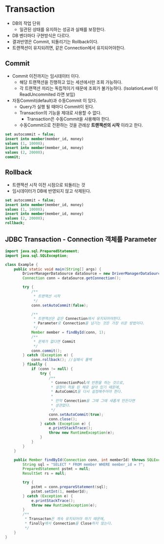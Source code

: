 # Transaction

- DB의 작업 단위
    - 일관된 상태를 유지하는 성공과 실패를 보장한다.
- DB 벤더마다 구현방식은 다르다.
- 결과반영은 Commit, 되돌리기는 Rollback이다.
- 트랜잭션이 유지되려면, 같은 Connection에서 유지되어야한다.

## Commit

- Commit 이전까지는 임시데이터 이다.
    - 해당 트랜잭션을 진행하고 있는 세션에서만 조회 가능하다.
    - 각 트랜잭션 끼리는 독립적이기 때문에 조회가 불가능하다. (IsolationLevel 이 ReadUncommited 라면 보임)
- 자동Commit(default)과 수동Commit 이 있다.
    - Query가 실행 될 때마다 Commit이 된다.
    - Transaction의 기능을 제대로 사용할 수 없다.
        - Transaction은 수동Commit을 사용해야 한다.
    - 수동Commit으로 전환하는 것을 관례상 **트랜잭션의 시작** 이라고 한다.

```sql
set autocommit = false;
insert into member(member_id, money)
values (1, 10000);
insert into member(member_id, money)
values (2, 20000);
commit;
```

## Rollback

- 트랜잭션 시작 이전 시점으로 되돌리는 것
- 임시데이터가 DB에 반영되지 않고 삭제된다.

```sql
set autocommit = false;
insert into member(member_id, money)
values (1, 10000);
insert into member(member_id, money)
values (2, 20000);
rollback;
```

## JDBC Transaction - Connection 객체를 Parameter

```java
import java.sql.PreparedStatement;
import java.sql.SQLException;

class Example {
    public static void main(String[] args) {
        DriverManagerDataSource dataSource = new DriverManagerDataSource(URL, USERNAME, PASSWORD)
        Connection conn = dataSource.getConnection();

        try {
            /**
             * 트랜잭션 시작
             */
            conn.setAutoCommit(false);

            /**
             * 트랜잭션은 같은 Connection에서 유지되어야한다.
             * Parameter로 Connection을 넘기는 것은 가장 쉬운 방법이다.
             */
            Member member = findById(conn, 1);
            /**
             * 문제가 없다면 Commit
             */
            conn.commit();
        } catch (Exception e) {
            conn.rollback(); //실패시 롤백
        } finally {
            if (conn != null) {
                try {
                    /**
                     * ConnectionPool에 반환을 하는 것으로, 
                     * 설정이 적용 된 채로 살아 있기 때문에,
                     * AutoCommit을 다시 설정해주어야 한다.
                     * 
                     * 만약 Connection을 그때 그때 새롭게 만든다면
                     * 상관없다.
                     */
                    conn.setAutoCommit(true);
                    conn.close();
                } catch (Exception e) {
                    e.printStackTrace();
                    throw new RuntimeException(e);
                }
            }
        }
    }

    public Member findById(Connection conn, int memberId) throws SQLException {
        String sql = "SELECT * FROM member WHERE member_id = ?";
        PreparedStatement pstmt = null;
        ResultSet rs = null;

        try {
            pstmt = conn.prepareStatement(sql);
            pstmt.setInt(1, memberId);
        } catch (Exception e) {
            e.printStackTrace();
            throw new RuntimeException(e);
        }
        /**
         * Transacton은 계속 유지되어야 하기 때문에,
         * finally에서 Connection을 Close하지 않는다.
         */
    }
}
```